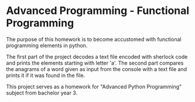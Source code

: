# Advanced Programming - Functional Programming
 
The purpose of this homework is to become accustomed with functional programming elements in python. 

The first part of the project decodes a text file encoded with sherlock code and prints the elements starting with letter 'a'. The second part compares the anagrams of a word given as input from the console with a text file and prints it if it was found in the file.

This project serves as a homework for "Advanced Python Programming" subject from bachelor year 3.
